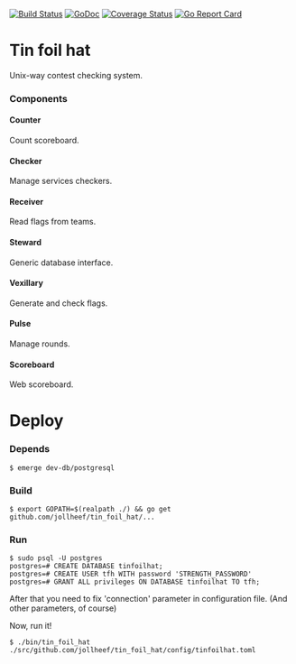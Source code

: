 [![Build Status](https://travis-ci.org/jollheef/tin_foil_hat.svg?branch=master)](https://travis-ci.org/jollheef/tin_foil_hat)
[![GoDoc](https://godoc.org/github.com/jollheef/tin_foil_hat?status.svg)](http://godoc.org/github.com/jollheef/tin_foil_hat)
[![Coverage Status](https://coveralls.io/repos/jollheef/tin_foil_hat/badge.svg?branch=master&service=github)](https://coveralls.io/github/jollheef/tin_foil_hat?branch=master)
[![Go Report Card](http://goreportcard.com/badge/jollheef/tin_foil_hat)](http://goreportcard.com/report/jollheef/tin_foil_hat)

# Tin foil hat
Unix-way contest checking system.

### Components
#### Counter
Count scoreboard.
#### Checker
Manage services checkers.
#### Receiver
Read flags from teams.
#### Steward
Generic database interface.
#### Vexillary
Generate and check flags.
#### Pulse
Manage rounds.
#### Scoreboard
Web scoreboard.

# Deploy

### Depends

    $ emerge dev-db/postgresql

### Build

    $ export GOPATH=$(realpath ./) && go get github.com/jollheef/tin_foil_hat/...

### Run

    $ sudo psql -U postgres
    postgres=# CREATE DATABASE tinfoilhat;
    postgres=# CREATE USER tfh WITH password 'STRENGTH_PASSWORD'
    postgres=# GRANT ALL privileges ON DATABASE tinfoilhat TO tfh;

After that you need to fix 'connection' parameter in configuration file.
(And other parameters, of course)

Now, run it!

    $ ./bin/tin_foil_hat ./src/github.com/jollheef/tin_foil_hat/config/tinfoilhat.toml

